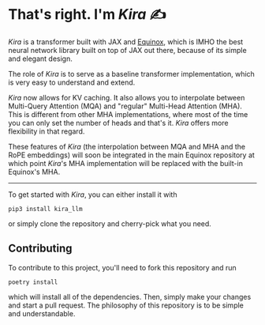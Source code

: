 # That's right. I'm _**Kira**_ ✍️

_Kira_ is a transformer built with JAX and
[Equinox](https://github.com/patrick-kidger/equinox), which is IMHO the best
neural network library built on top of JAX out there, because of its simple and
elegant design.

The role of _Kira_ is to serve as a baseline transformer implementation, which
is very easy to understand and extend.

_Kira_ now allows for KV caching. It also allows you to interpolate
between Multi-Query Attention (MQA) and "regular" Multi-Head Attention (MHA).
This is different from other MHA implementations, where most of the time you can
only set the number of heads and that's it. _Kira_ offers more flexibility in
that regard.

These features of _Kira_ (the interpolation between MQA and MHA and the RoPE
embeddings) will soon be integrated in the main Equinox repository at which
point _Kira_'s MHA implementation will be replaced with the built-in Equinox's
MHA.

---

To get started with _Kira_, you can either install it with

```
pip3 install kira_llm
```

or simply clone the repository and cherry-pick what you need.

## Contributing

To contribute to this project, you'll need to fork this repository and run

```
poetry install
```

which will install all of the dependencies. Then, simply make your changes and
start a pull request. The philosophy of this repository is to be simple and
understandable.
